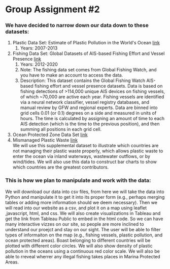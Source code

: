 # Group Assignment #2


### We have decided to narrow down our data down to these datasets:

1. Plastic Data Set: Estimate of Plastic Pollution in the World's Ocean [link](https://arc-gis-hub-home-arcgishub.hub.arcgis.com/datasets/schools-BE::estimate-of-plastic-pollution-in-the-world-s-oceans-1-01-4-75?geometry=-118.091%2C-54.081%2C-157.467%2C50.378) 
    1. Years: 2007-2013
2. Fishing Data Set: Global Datasets of AIS-based Fishing Effort and Vessel Presence [link](https://globalfishingwatch.org/data-download/datasets/public-fishing-effort) 
    1. Years: 2012-2020
    2. Note: The fishing data set comes from Global Fishing Watch, and you have to make an account to access the data. 
    3. Description: This dataset contains the Global Fishing Watch AIS-based fishing effort and vessel presence datasets. Data is based on fishing detections of >114,000 unique AIS devices on fishing vessels, of which ~70,000 are active each year. Fishing vessels are identified via a neural network classifier, vessel registry databases, and manual review by GFW and regional experts. Data are binned into grid cells 0.01 (or 0.1) degrees on a side and measured in units of hours. The time is calculated by assigning an amount of time to each AIS detection (which is the time to the previous position), and then summing all positions in each grid cell. 
3. Ocean Protected Zone Data Set [link](https://www.protectedplanet.net/en/search-areas?filters%5Bdb_type%5D%5B%5D=wdpa&filters%5Bis_type%5D%5B%5D=marine)
4. Mismanaged Plastic Waste [link](https://ourworldindata.org/plastic-pollution) </br>
We will use this supplemental dataset to illustrate which countries are not managing their plastic waste properly, which allows plastic waste to enter the ocean via inland waterways, wastewater outflows, or by wind/tides. We will also use this data to construct bar charts to show which countries are the greatest contributors.
 

### This is how we plan to manipulate and work with the data:

We will download our data into csv files, from here we will take the data into Python and manipulate it to get it into its proper form (e.g., perhaps merging tables or adding more information should we deem necessary). Then we will read into our website as a csv, and plot it on a map using leaflet ,javascript, html, and css. We will also create visualizations in Tableau and get the link from Tableau Public to embed in the html code. So we can have many interactive vizzes on our site, so people are more inclined to understand our proejct and stay on our sight. The user will be able to filter types of informaiton on the map (e.g., fishing vessels, plastic pollution, and ocean protected areas). Boast belonging to different countries will be plotted with different color circles. We will also show density of plastic pollution in the oceans using a continuous red color scale. We will also be able to rreveal wherrer any illegal fishing takes places in Marina Protected Areas. 

